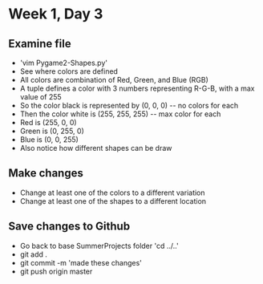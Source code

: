 # Week 1, Day 3

## Examine file
  * 'vim Pygame2-Shapes.py'
  * See where colors are defined
  * All colors are combination of Red, Green, and Blue (RGB)
  * A tuple defines a color with 3 numbers representing R-G-B, with a max value of 255
  * So the color black is represented by (0, 0, 0)  -- no colors for each
  * Then the color white is (255, 255, 255) -- max color for each
  * Red is (255, 0, 0)
  * Green is (0, 255, 0)
  * Blue is (0, 0, 255)
  * Also notice how different shapes can be draw

## Make changes
  * Change at least one of the colors to a different variation
  * Change at least one of the shapes to a different location

## Save changes to Github
  * Go back to base SummerProjects folder 'cd ../..'
  * git add .
  * git commit -m 'made these changes'
  * git push origin master


